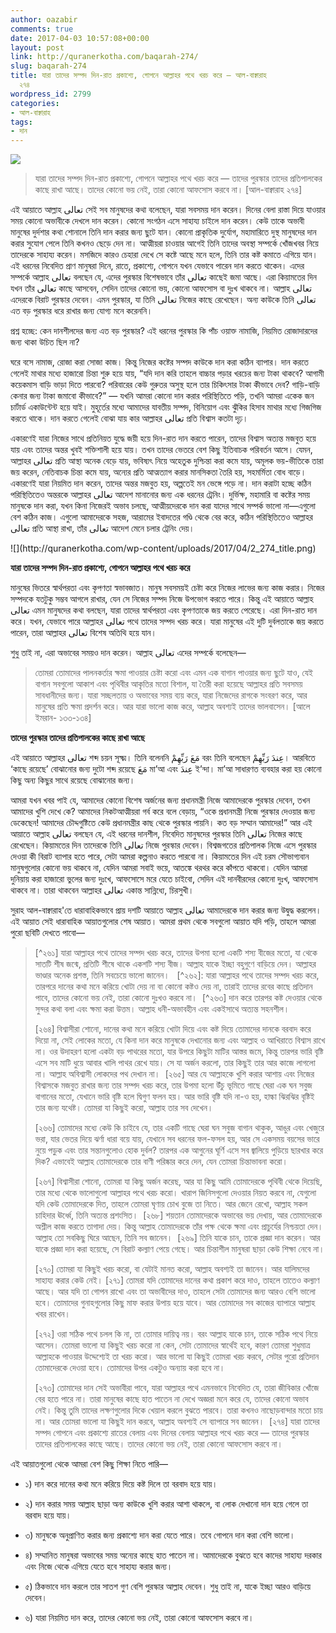 ```yaml
---
author: oazabir
comments: true
date: 2017-04-03 10:57:08+00:00
layout: post
link: http://quranerkotha.com/baqarah-274/
slug: baqarah-274
title: যারা তাদের সম্পদ দিন-রাত প্রকাশ্যে, গোপনে আল্লাহর পথে খরচ করে — আল-বাক্বারাহ
  ২৭৪
wordpress_id: 2799
categories:
- আল-বাক্বারাহ
tags:
- দান
---
```


![](http://quranerkotha.com/wp-content/uploads/2017/04/2_274.png)


<blockquote>যারা তাদের সম্পদ দিন-রাত প্রকাশ্যে, গোপনে আল্লাহর পথে খরচ করে — তাদের পুরস্কার তাদের প্রতিপালকের কাছে রাখা আছে। তাদের কোনো ভয় নেই, তারা কোনো আফসোস করবে না। [আল-বাক্বারাহ ২৭৪]</blockquote>


এই আয়াতে আল্লাহ تعالى সেই সব মানুষদের কথা বলেছেন, যারা সবসময় দান করেন। দিনের বেলা রাস্তা দিয়ে যাওয়ার সময় কোনো অভাবীকে দেখলে দান করেন। কোনো সংগঠন এসে সাহায্য চাইলে দান করেন। কেউ তাকে অভাবী মানুষের দুর্দশার কথা শোনালে তিনি দান করার জন্য ছুটে যান। কোনো প্রাকৃতিক দুর্যোগ, মহামারিতে দুস্থ মানুষদের দান করার সুযোগ পেলে তিনি কখনও ছেড়ে দেন না। আত্মীয়রা চাওয়ার আগেই তিনি তাদের অবস্থা সম্পর্কে খোঁজখবর নিয়ে তাদেরকে সাহায্য করেন। মসজিদে কারও চেহারা দেখে সে কষ্টে আছে মনে হলে, তিনি তার কষ্ট কমাতে এগিয়ে যান। এই ধরনের নিবেদিত প্রাণ মানুষরা দিনে, রাতে, প্রকাশ্যে, গোপনে যখন যেভাবে পারেন দান করতে থাকেন। এদের সম্পর্কে আল্লাহ تعالى বলছেন যে, এদের পুরস্কার বিশেষভাবে তাঁর تعالى কাছেই জমা আছে। এরা কিয়ামতের দিন যখন তাঁর تعالى কাছে আসবেন, সেদিন তাদের কোনো ভয়, কোনো আফসোস বা দুঃখ থাকবে না। আল্লাহ تعالى এদেরকে বিরাট পুরস্কার দেবেন। এমন পুরস্কার, যা তিনি تعالى নিজের কাছে রেখেছেন। অন্য কাউকে তিনি تعالى এত বড় পুরস্কার ধরে রাখার জন্য যোগ্য মনে করেননি।

প্রশ্ন হচ্ছে: কেন দানশীলদের জন্য এত বড় পুরস্কার? এই ধরনের পুরস্কার কি পাঁচ ওয়াক্ত নামাজি, নিয়মিত রোজাদারদের জন্য থাকা উচিত ছিল না?

ঘরে বসে নামাজ, রোজা করা সোজা কাজ। কিন্তু নিজের কষ্টের সম্পদ কাউকে দান করা কঠিন ব্যাপার। দান করতে গেলেই মাথার মধ্যে হাজারো চিন্তা শুরু হয়ে যায়, “যদি দান করি তাহলে বাচ্চার পড়ার খরচের জন্য টাকা থাকবে? আগামী কয়েকমাস বাড়ি ভাড়া দিতে পারবো? পরিবারের কেউ গুরুতর অসুস্থ হলে তার চিকিৎসার টাকা কীভাবে দেব? গাড়ি-বাড়ি কেনার জন্য টাকা জমাবো কীভাবে?” — যখনি আমরা কোনো দান করার পরিস্থিতিতে পড়ি, তখনি আমরা একেক জন চার্টার্ড একাউন্টেন্ট হয়ে যাই। মুহূর্তের মধ্যে আমাদের যাবতীয় সম্পদ, বিনিয়োগ এবং ঝুঁকির হিসাব মাথার মধ্যে গিজগিজ করতে থাকে। দান করতে গেলেই বোঝা যায় কার আল্লাহর تعالى প্রতি বিশ্বাস কতটা দৃঢ়।

একারণেই যারা নিজের সাথে প্রতিনিয়ত যুদ্ধে জয়ী হয়ে দিন-রাত দান করতে পারেন, তাদের বিশ্বাস অত্যন্ত মজবুত হয়ে যায় এবং তাদের অন্তর খুবই শক্তিশালী হয়ে যায়। তখন তাদের ভেতরে বেশ কিছু ইতিবাচক পরিবর্তন আসে। যেমন, আল্লাহর تعالى প্রতি আস্থা অনেক বেড়ে যায়, ভবিষ্যৎ নিয়ে অহেতুক দুশ্চিন্তা করা কমে যায়, অমূলক ভয়-ভীতিকে তারা জয় করেন, নেতিবাচক চিন্তা কমে যায়, অন্যের প্রতি আত্মত্যাগ করার মানসিকতা তৈরি হয়, সহমর্মিতা বোধ বাড়ে। একারণেই যারা নিয়মিত দান করেন, তাদের অন্তর মজবুত হয়, অল্পতেই মন ভেঙ্গে পড়ে না। দান করাটা হচ্ছে কঠিন পরিস্থিতিতেও অন্তরকে আল্লাহর تعالى আদেশ মানানোর জন্য এক ধরনের ট্রেনিং। দুর্ভিক্ষ, মহামারি বা কষ্টের সময় মানুষকে দান করা, যখন কিনা নিজেরই অভাব চলছে, আত্মীয়দেরকে দান করা যাদের সাথে সম্পর্ক ভালো না—এগুলো বেশ কঠিন কাজ। এগুলো আমাদেরকে সহজ, আরামের ইবাদতের গণ্ডি থেকে বের করে, কঠিন পরিস্থিতিতেও আল্লাহর تعالى প্রতি আস্থা রাখা, তাঁর تعالى আদেশ মেনে চলার ট্রেনিং দেয়।
[^^৭]: 
<!-- more -->![](http://quranerkotha.com/wp-content/uploads/2017/04/2_274_title.png)

**যারা তাদের সম্পদ দিন-রাত প্রকাশ্যে, গোপনে আল্লাহর পথে খরচ করে**

মানুষের ভিতরে স্বার্থপরতা এবং কৃপণতা স্বভাবজাত। মানুষ সবসময়ই চেষ্টা করে নিজের লাভের জন্য কাজ করার। নিজের সম্পদকে যতটুকু সম্ভব আগলে রাখার, যেন সে নিজের সম্পদ নিজে উপভোগ করতে পারে। কিন্তু এই আয়াতে আল্লাহ تعالى এমন মানুষদের কথা বলছেন, যারা তাদের স্বার্থপরতা এবং কৃপণতাকে জয় করতে পেরেছে। এরা দিন-রাত দান করে। যখন, যেভাবে পারে আল্লাহর تعالى পথে তাদের সম্পদ খরচ করে। যারা মানুষের এই দুটি দুর্বলতাকে জয় করতে পারেন, তারা আল্লাহর تعالى বিশেষ অতিথি হয়ে যান।

শুধু তাই না, এরা অভাবের সময়ও দান করেন। আল্লাহ تعالى এদের সম্পর্কে বলেছেন—


<blockquote>তোমরা তোমাদের পালনকর্তার ক্ষমা পাওয়ার চেষ্টা করো এবং এমন এক বাগান পাওয়ার জন্য ছুটে যাও, যেই বাগান সবগুলো আকাশ এবং পৃথিবীর আকৃতির মতো বিশাল, যা তৈরী করা হয়েছে আল্লাহর প্রতি সবসময় সাবধানীদের জন্য। যারা সচ্ছলতায় ও অভাবের সময় ব্যয় করে, যারা নিজেদের রাগকে সংবরণ করে, আর মানুষের প্রতি ক্ষমা প্রদর্শন করে। আর যারা ভালো কাজ করে, আল্লাহ অবশ্যই তাদের ভালবাসেন। [আলে ইমরান- ১৩৩-১৩৪]</blockquote>


**তাদের পুরস্কার তাদের প্রতিপালকের কাছে রাখা আছে**

এই আয়াতে আল্লাহর تعالى শব্দ চয়ন সূক্ষ্ম। তিনি বলেননি مَعَ رَبِّهِمْ বরং তিনি বলেছেন عِندَ رَبِّهِمْ। আরবিতে ‘কাছে রয়েছে’ বোঝানোর জন্য দুটো শব্দ রয়েছে مَعَ মা’আ এবং عِندَ ই’ন্দা। মা’আ সাধারণত ব্যবহার করা হয় কোনো কিছু অন্য কিছুর সাথে রয়েছে বোঝানোর জন্য।
[^^১১]: কিন্তু ই’ন্দা ব্যবহার করা হয় কোনো কিছু অন্য কিছুর সাথে যেখানে থাকা যথাযথ, ঠিক সেখানেই রয়েছে—এটা বোঝানোর জন্য।
[^^১১]: যেমন, আমরা যদি বলি: ছাত্রটি প্রধান শিক্ষকের সাথে কোথাও রয়েছে — সেক্ষেত্রে মা’আ ব্যবহার করব, কারণ ছাত্রটি হয়ত প্রধান শিক্ষকের সাথে বাজার করতে গেছে।
[^^১১]: কিন্তু যদি বলি: ছাত্রটি প্রধান শিক্ষকের সাথে প্রধান শিক্ষকের কক্ষে রয়েছে — তাহলে ই’ন্দা, কারণ সেখানে প্রধান শিক্ষক তার যথাযথরূপে রয়েছেন। এই আয়াতে আল্লাহ تعالى সুন্দর করে বলেছেন: তাদের জন্য যে শুধু পুরস্কার রয়েছে তা-ই নয়, সেই পুরস্কার রয়েছে একদম যথাযথ জায়গায়: আল্লাহর تعالى নিজের কাছে।
[^^১১]: এছাড়াও এই আয়াতে তিনি বিশেষভাবে বলেছেন, “তাদের প্রতিপালকের কাছে রয়েছে।” তিনি বলেননি “আল্লাহর কাছে রয়েছে”। “তাদের রব” শব্দটি ব্যবহার করে তিনি تعالى তাদের সাথে তাঁর تعالى ঘনিষ্ঠতাকে ফুটিয়ে তুলেছেন।

আমরা যখন খবর পাই যে, আমাদের কোনো বিশেষ অর্জনের জন্য প্রধানমন্ত্রী নিজে আমাদেরকে পুরস্কার দেবেন, তখন আমাদের খুশি দেখে কে? আমাদের নিকটআত্মীয়রা গর্ব করে বলে বেড়ায়, “ওকে প্রধানমন্ত্রী নিজে পুরস্কার দেওয়ার জন্য ডেকেছেন! আমাদের চৌদ্দগুষ্টিতে কেউ প্রধানমন্ত্রীর কাছ থেকে পুরস্কার পায়নি। কত বড় সম্মান আমাদের!” আর এই আয়াতে আল্লাহ تعالى বলছেন যে, এই ধরনের দানশীল, নিবেদিত মানুষদের পুরস্কার তিনি تعالى নিজের কাছে রেখেছেন। কিয়ামতের দিন তাদেরকে তিনি تعالى নিজে পুরস্কার দেবেন। বিশ্বজগতের প্রতিপালক নিজে এসে পুরস্কার দেওয়া কী বিরাট ব্যাপার হতে পারে, সেটা আমরা কল্পনাও করতে পারবো না। কিয়ামতের দিন এই চরম সৌভাগ্যবান মানুষগুলোর কোনো ভয় থাকবে না, যেদিন আমরা সবাই ভয়ে, আতঙ্কে থরথর করে কাঁপতে থাকবো। যেদিন আমরা দুনিয়ায় করা হাজারো ভুলের জন্য দুঃখে, আফসোসে মরে যেতে চাইবো, সেদিন এই দানবীরদের কোনো দুঃখ, আফসোস থাকবে না। তারা থাকবেন আল্লাহর تعالى একান্ত সান্নিধ্যে, চিরসুখী।

সুরাহ আল-বাক্বারাহ'তে ধারাবাহিকভাবে প্রায় দশটি আয়াতে আল্লাহ تعالى আমাদেরকে দান করার জন্য উদ্বুদ্ধ করলেন। এই আয়াত সেই ধারাবাহিক আয়াতগুলোর শেষ আয়াত। আমরা প্রথম থেকে সবগুলো আয়াত যদি পড়ি, তাহলে আমরা পুরো ছবিটি দেখতে পাবো—


<blockquote>[^২৬১] যারা আল্লাহর পথে তাদের সম্পদ খরচ করে, তাদের উপমা হলো একটি শস্য বীজের মতো, যা থেকে সাতটি শীষ জন্মে, প্রতিটি শীষে থাকে একশটি শস্য বীজ। আল্লাহ যাকে ইচ্ছা বহুগুণে বাড়িয়ে দেন। আল্লাহর ভাণ্ডার অনেক প্রশস্ত, তিনি সবচেয়ে ভালো জানেন।  
[^২৬২]: যারা আল্লাহর পথে তাদের সম্পদ খরচ করে, তারপরে দানের কথা মনে করিয়ে খোটা দেয় না বা কোনো কষ্টও দেয় না, তারাই তাদের রবের কাছে প্রতিদান পাবে, তাদের কোনো ভয় নেই, তারা কোনো দুঃখও করবে না।  [^২৬৩] দান করে তারপর কষ্ট দেওয়ার থেকে সুন্দর কথা বলা এবং ক্ষমা করা উত্তম। আল্লাহ ধনী-অভাবহীন এবং একইসাথে অত্যন্ত সহনশীল।

[২৬৪] বিশ্বাসীরা শোনো, দানের কথা মনে করিয়ে খোটা দিয়ে এবং কষ্ট দিয়ে তোমাদের দানকে বরবাদ করে দিয়ো না, সেই লোকের মতো, যে কিনা দান করে মানুষকে দেখানোর জন্য এবং আল্লাহ ও আখিরাতে বিশ্বাস রাখে না। ওর উদাহরণ হলো একটা বড় পাথরের মতো, যার উপরে কিছুটা মাটির আস্তর জমে, কিন্তু তারপর ভারি বৃষ্টি এসে সব মাটি ধুয়ে আবার খালি পাথর রেখে যায়। সে যা অর্জন করলো, তার কিছুই তার আর কাজে লাগলো না। আল্লাহ অবিশ্বাসী লোকদের পথ দেখান না।  [২৬৫] আর যে আল্লাহকে খুশি করার আশায় এবং নিজের বিশ্বাসকে মজবুত রাখার জন্য তার সম্পদ খরচ করে, তার উপমা হলো উঁচু ভূমিতে গাছে ঘেরা এক ঘন সবুজ বাগানের মতো, যেখানে ভারি বৃষ্টি হলে দ্বিগুণ ফলন হয়। আর ভারি বৃষ্টি যদি না-ও হয়, হাল্কা ঝিরঝির বৃষ্টিই তার জন্য যথেষ্ট। তোমরা যা কিছুই করো, আল্লাহ তার সব দেখেন।

[২৬৬] তোমাদের মধ্যে কেউ কি চাইবে যে, তার একটি গাছে ঘেরা ঘন সবুজ বাগান থাকুক, আঙুর এবং খেজুরে ভরা, যার ভেতর দিয়ে ঝর্ণা ধারা বয়ে যায়, যেখানে সব ধরনের ফল-ফসল হয়, আর সে একসময় বয়সের ভারে নুয়ে পড়ুক এবং তার সন্তানগুলোও হোক দুর্বল? তারপর এক আগুনের ঘূর্ণি এসে সব জ্বালিয়ে পুড়িয়ে ছারখার করে দিক? এভাবেই আল্লাহ তোমাদেরকে তার বাণী পরিষ্কার করে দেন, যেন তোমরা চিন্তাভাবনা করো।

[২৬৭] বিশ্বাসীরা শোনো, তোমরা যা কিছু অর্জন করেছ, আর যা কিছু আমি তোমাদেরকে পৃথিবী থেকে দিয়েছি, তার মধ্যে থেকে ভালোগুলো আল্লাহর পথে খরচ করো। খারাপ জিনিসগুলো দেওয়ার নিয়ত করবে না, যেগুলো যদি কেউ তোমাদেরকে দিত, তাহলে তোমরা ঘৃণায় চোখ বুজে তা নিতে। আর জেনে রেখো, আল্লাহ সকল চাহিদার ঊর্ধ্বে, তিনি অত্যন্ত প্রশংসিত।  [২৬৮] শয়তান তোমাদেরকে অভাবের ভয় দেখায়, আর তোমাদেরকে অশ্লীল কাজ করতে তাগাদা দেয়। কিন্তু আল্লাহ তোমাদেরকে তাঁর পক্ষ থেকে ক্ষমা এবং প্রাচুর্যের নিশ্চয়তা দেন। আল্লাহ তো সবকিছু ঘিরে আছেন, তিনি সব জানেন।  [২৬৯] তিনি যাকে চান, তাকে প্রজ্ঞা দান করেন। আর যাকে প্রজ্ঞা দান করা হয়েছে, সে বিরাট কল্যাণ পেয়ে গেছে। আর চিন্তাশীল মানুষরা ছাড়া কেউ শিক্ষা নেবে না।

[২৭০] তোমরা যা কিছুই খরচ করো, বা যেটাই মানত করো, আল্লাহ অবশ্যই তা জানেন। আর যালিমদের সাহায্য করার কেউ নেই। [২৭১] তোমরা যদি তোমাদের দানের কথা প্রকাশ করে দাও, তাহলে তাতেও কল্যাণ আছে। আর যদি তা গোপন রাখো এবং তা অভাবীদের দাও, তাহলে সেটা তোমাদের জন্য আরও বেশি ভালো হবে। তোমাদের গুনাহগুলোর কিছু মাফ করার উপায় হয়ে যাবে। আর তোমাদের সব কাজের ব্যাপারে আল্লাহ খবর রাখেন।

[২৭২] ওরা সঠিক পথে চলল কি না, তা তোমার দায়িত্ব নয়। বরং আল্লাহ যাকে চান, তাকে সঠিক পথে নিয়ে আসেন। তোমরা ভালো যা কিছুই খরচ করো না কেন, সেটা তোমাদের স্বার্থেই হবে, কারণ তোমরা শুধুমাত্র আল্লাহকে পাওয়ার উদ্দেশ্যেই তা খরচ করো। আর ভালো যা কিছুই তোমরা খরচ করবে, সেটার পুরো প্রতিদান তোমাদেরকে দেওয়া হবে। তোমাদের উপর একটুও অন্যায় করা হবে না।

[২৭৩] তোমাদের দান সেই অভাবীরা পাবে, যারা আল্লাহর পথে এমনভাবে নিবেদিত যে, তারা জীবিকার খোঁজে বের হতে পারে না। তারা মানুষের কাছে হাত পাতেন না দেখে অজ্ঞরা মনে করে যে, তাদের কোনো অভাব নেই। কিন্তু তুমি তাদের লক্ষণগুলোর দিকে খেয়াল করলে বুঝতে পারবে। তারা কখনও নাছোড়বান্দার মতো চায় না। আর তোমরা ভালো যা কিছুই দান করবে, আল্লাহ অবশ্যই সে ব্যাপারে সব জানেন।  [২৭৪] যারা তাদের সম্পদ গোপনে এবং প্রকাশ্যে রাতের বেলায় এবং দিনের বেলায় আল্লাহর পথে খরচ করে — তাদের পুরস্কার তাদের প্রতিপালকের কাছে আছে। তাদের কোনো ভয় নেই, তারা কোনো আফসোস করবে না।</blockquote>


এই আয়াতগুলো থেকে আমরা বেশ কিছু শিক্ষা নিতে পারি—



 	
  * ১) দান করে দানের কথা মনে করিয়ে দিয়ে কষ্ট দিলে তা বরবাদ হয়ে যায়।

 	
  * ২) দান করার সময় আল্লাহ ছাড়া অন্য কাউকে খুশি করার আশা থাকলে, বা লোক দেখানো দান হয়ে গেলে তা বরবাদ হয়ে যায়।

 	
  * ৩) মানুষকে অনুপ্রাণিত করার জন্য প্রকাশ্যে দান করা যেতে পারে। তবে গোপনে দান করা বেশি ভালো।

 	
  * ৪) সম্মানিত মানুষরা অভাবের সময় অন্যের কাছে হাত পাতেন না। আমাদেরকে বুঝতে হবে কাদের সাহায্য দরকার এবং নিজে থেকে এগিয়ে যেতে হবে সাহায্য করার জন্য।

 	
  * ৫) ঠিকভাবে দান করলে তার সাতশ গুণ বেশি পুরস্কার আল্লাহ দেবেন। শুধু তাই না, যাকে ইচ্ছা আরও বাড়িয়ে দেবেন।

 	
  * ৬) যারা নিয়মিত দান করে, তাদের কোনো ভয় নেই, তারা কোনো আফসোস করবে না।



[^১]: বাইয়িনাহ এর কু’রআনের তাফসীর। 
[^২]: ম্যাসেজ অফ দা কু’রআন — মুহাম্মাদ আসাদ। 
[^৩]: তাফহিমুল কু’রআন — মাওলানা মাওদুদি। 
[^৪]: মা’রিফুল কু’রআন — মুফতি শাফি উসমানী। 
[^৫]: মুহাম্মাদ মোহার আলি — A Word for Word Meaning of The Quran 
[^৬]: সৈয়দ কুতব — In the Shade of the Quran 
[^৭]: তাদাব্বুরে কু’রআন - আমিন আহসান ইসলাহি। 
[^৮]: তাফসিরে তাওযীহুল কু’রআন — মুফতি তাক্বি উসমানী। 
[^৯]: বায়ান আল কু’রআন — ড: ইসরার আহমেদ। 
[^১০]: তাফসীর উল কু’রআন — মাওলানা আব্দুল মাজিদ দারিয়াবাদি 
[^১১]: কু’রআন তাফসীর — আব্দুর রাহিম আস-সারানবি 
[^১২]: আত-তাবারি-এর তাফসীরের অনুবাদ। 
[^১৩]: তাফসির ইবন আব্বাস। 
[^১৪]: তাফসির আল কুরতুবি। 
[^১৫]: তাফসির আল জালালাইন। 
[^১৬]: লুঘাতুল কুরআন — গুলাম আহমেদ পারভেজ। 
[^১৭]: তাফসীর আহসানুল বায়ান — ইসলামিক সেন্টার, আল-মাজমাআহ, সউদি আরব 
[^১৮]: কু’রআনুল কারীম - বাংলা অনুবাদ ও সংক্ষিপ্ত তাফসীর — বাদশাহ ফাহাদ কু’রআন মুদ্রণ কমপ্লেক্স। 
[^১৯]: তাফসির আল-কাবির। 
[^২০]: তাফসির আল-কাশ্‌শাফ।
